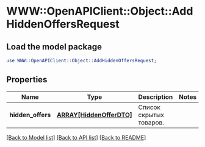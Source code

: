 # WWW::OpenAPIClient::Object::AddHiddenOffersRequest

## Load the model package
```perl
use WWW::OpenAPIClient::Object::AddHiddenOffersRequest;
```

## Properties
Name | Type | Description | Notes
------------ | ------------- | ------------- | -------------
**hidden_offers** | [**ARRAY[HiddenOfferDTO]**](HiddenOfferDTO.md) | Список скрытых товаров.  | 

[[Back to Model list]](../README.md#documentation-for-models) [[Back to API list]](../README.md#documentation-for-api-endpoints) [[Back to README]](../README.md)


